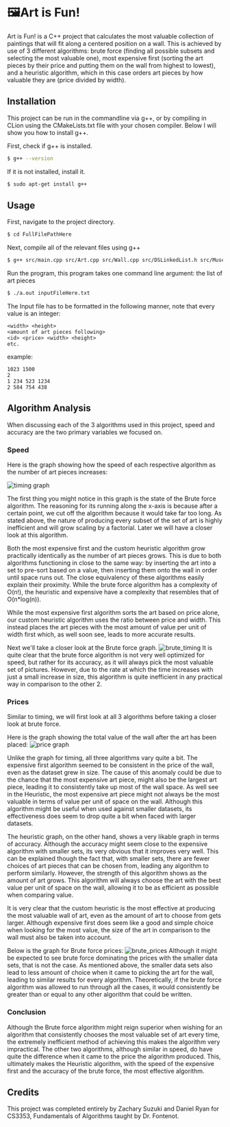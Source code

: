 # 🖼Art is Fun!

Art is Fun! is a C++ project that calculates the most valuable collection of paintings that will fit along a centered position on a wall. This is achieved by use of 3 different algorithms: brute force (finding all possible subsets and selecting the most valuable one), most expensive first (sorting the art pieces by their price and putting them on the wall from highest to lowest), and a heuristic algorithm, which in this case orders art pieces by how valuable they are (price divided by width).

## Installation

This project can be run in the commandline via g++, or by compiling in CLion using the CMakeLists.txt file with your chosen compiler. Below I will show you how to install g++. 

First, check if g++ is installed. 
```bash
$ g++ --version
```
If it is not installed, install it. 
```bash
$ sudo apt-get install g++
```

## Usage

First, navigate to the project directory.
```bash
$ cd FullFilePathHere
```
Next, compile all of the relevant files using g++
```bash
$ g++ src/main.cpp src/Art.cpp src/Wall.cpp src/DSLinkedList.h src/Museum.cpp src/Algorithm.cpp
```
Run the program, this program takes one command line argument: the list of art pieces
```bash
$ ./a.out inputFileHere.txt
```

The Input file has to be formatted in the following manner, note that every value 
is an integer:
```text
<width> <height>
<amount of art pieces following>
<id> <price> <width> <height>
etc.
```
example:
```text
1023 1500
2
1 234 523 1234
2 584 754 438
```

## Algorithm Analysis
When discussing each of the 3 algorithms used in this 
project, speed and accuracy are the two primary variables we focused on.

### Speed
Here is the graph showing how the speed of each respective algorithm 
as the number of art pieces increases:

![timing graph](Graphs/timing_graph.png)

The first thing you might notice in this graph is the state of the Brute force
algorithm. The reasoning for its running along the x-axis is because after a certain 
point, we cut off the algorithm because it would take far too long. 
As stated above, the nature of producing every subset of the set of art is highly 
inefficient and will grow scaling by a factorial. Later we will have a closer look 
at this algorithm.

Both the most expensive first and the custom heuristic algorithm grow practically
identically as the number of art pieces grows. This is due to both algorithms functioning
in close to the same way: by inserting the art into a set to pre-sort based on a value, then 
inserting them onto the wall in order until space runs out. The close equivalency
of these algorithms easily explain their proximity. While the brute force algorithm 
has a complexity of O(n!), the heuristic and expensive have a complexity that resembles that of
O(n*log(n)).

While the most expensive first algorithm sorts the art based on price alone, our custom 
heuristic algorithm uses the ratio between price and width. This instead places the art pieces with 
the most amount of value per unit of width first which, as well soon see, leads to more accurate results.

Next we'll take a closer look at the Brute force graph.
![brute_timing](Graphs/brute_timing.png)
It is quite clear that the brute force algorithm is not very well optimized for speed, but rather
for its accuracy, as it will always pick the most valuable set of pictures. However, due to the rate 
at which the time increases with just a small increase in size, this algorithm is quite inefficient in any
practical way in comparison to the other 2.

### Prices
Similar to timing, we will first look at all 3 algorithms before taking a closer look at 
brute force.

Here is the graph showing the total value of the wall after the art has been placed:
![price graph](Graphs/price_graph.png)

Unlike the graph for timing, all three algorithms vary quite a bit. The expensive first algorithm 
seemed to be consistent in the price of the wall, even as the dataset grew in size. The cause of this 
anomaly could be due to the chance that the most expensive art piece, might also be the largest art piece, 
leading it to consistently take up most of the wall space. As well see in the Heuristic, the most expensive art piece 
might not always be the most valuable in terms of value per unit of space on the wall. Although this algorithm
might be useful when used against smaller datasets, its effectiveness does seem to drop
quite a bit when faced with larger datasets.

The heuristic graph, on the other hand, shows a very likable graph in terms of accuracy. Although the accuracy might seem
close to the expensive algorithm with smaller sets, its very obvious that it improves very well. This can be explained 
though the fact that, with smaller sets, there are fewer choices of art pieces that can be chosen from, leading any
algorithm to perform similarly. However, the strength of this algorithm shows as the amount of art
grows. This algorithm will always choose the art with the best value per unit of space on the wall, allowing
it to be as efficient as possible when comparing value.

It is very clear that the custom heuristic is the most effective at producing the most valuable wall of art,
even as the amount of art to choose from gets larger. Although expensive first does seem like a good and simple 
choice when looking for the most value, the size of the art in comparison to the wall must also be taken into account.

Below is the graph for Brute force prices:
![brute_prices](Graphs/brute_price.png)
Although it might be expected to see brute force dominating the prices with the smaller data sets,
that is not the case. As mentioned above, the smaller data sets also lead to less amount of choice
when it came to picking the art for the wall, leading to similar results for every algorithm. Theoretically, if
the brute force algorithm was allowed to run through all the cases, it would consistently be greater than or equal to 
any other algorithm that could be written. 

### Conclusion
Although the Brute force algorithm might reign superior when wishing for an algorithm that 
consistently chooses the most valuable set of art every time, the extremely inefficient method of 
achieving this makes the algorithm very impractical. The other two algorithms, although similar in
speed, do have quite the difference when it came to the price the algorithm produced. This, ultimately makes the 
Heuristic algorithm, with the speed of the expensive first and the accuracy of the brute force, the most effective
algorithm.

## Credits
This project was completed entirely by Zachary Suzuki and Daniel Ryan for CS3353, Fundamentals of Algorithms taught by Dr. Fontenot.
